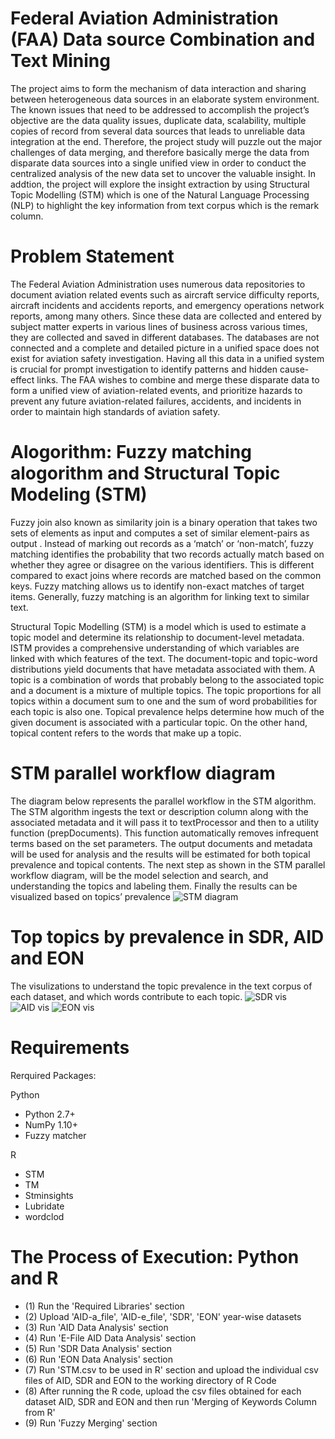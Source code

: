 # Federal Aviation Administration (FAA) Data source Combination and Text Mining
The project aims to form the mechanism of data interaction and sharing between heterogeneous data sources in an elaborate system environment. The known issues that need to be addressed to accomplish the project’s objective are the data quality issues, duplicate data, scalability, multiple copies of record from several data sources that leads to unreliable data integration at the end. Therefore, the project study will puzzle out the major challenges of data merging, and therefore basically merge the data from disparate data sources into a single unified view in order to conduct the centralized analysis of the new data set to uncover the valuable insight. In addtion, the project will explore the insight extraction by using Structural Topic Modelling (STM) which is one of the Natural Language Processing (NLP) to highlight the key information from text corpus which is the remark column. 

# Problem Statement 
The Federal Aviation Administration uses numerous data repositories to document aviation related events such as aircraft service difficulty reports, aircraft incidents and accidents reports, and emergency operations network reports, among many others. Since these data are collected and entered by subject matter experts in various lines of business across various times, they are collected and saved in different databases. The databases are not connected and a complete and detailed picture in a unified space does not exist for aviation safety investigation. Having all this data in a unified system is crucial for prompt investigation to identify patterns and hidden cause-effect links. The FAA wishes to combine and merge these disparate data to form a unified view of aviation-related events, and prioritize hazards to prevent any future aviation-related failures, accidents, and incidents in order to maintain high standards of aviation safety.

# Alogorithm: Fuzzy matching alogorithm and Structural Topic Modeling (STM) 
Fuzzy join also known as  similarity join is a binary operation that takes two sets of elements as input and computes a set of similar element-pairs as output . Instead of marking out records as a ‘match’ or ‘non-match’, fuzzy matching identifies the probability that two records actually match based on whether they agree or disagree on the various identifiers. This is different compared to exact joins where records are matched based on the common keys. Fuzzy matching allows us to identify non-exact matches of target items. Generally, fuzzy matching is an algorithm for linking text to similar text.

Structural Topic Modelling (STM) is a model which is used to estimate a topic model and determine its relationship to document-level metadata. ISTM provides a comprehensive understanding of which variables are linked with which features of the text. The document-topic and topic-word distributions yield documents that have metadata associated with them. A topic is a combination of words that probably belong to the associated topic and a document is a mixture of multiple topics. The topic proportions for all topics within a document sum to one and the sum of word probabilities for each topic is also one. Topical prevalence helps determine how much of the given document is associated with a particular topic. On the other hand, topical content refers to the words that make up a topic.

# STM parallel workflow diagram
The diagram below represents the parallel workflow in the STM algorithm. The STM algorithm ingests the text or description column along with the associated metadata and it will pass it to textProcessor and then to a utility function (prepDocuments). This function automatically removes infrequent terms based on the set parameters. The output documents and metadata will be used for analysis and the results will be estimated for both topical prevalence and topical contents. The next step as shown in the STM parallel workflow diagram, will be the model selection and search, and understanding the topics and labeling them. Finally the results can be visualized based on topics’ prevalence
![STM diagram](https://user-images.githubusercontent.com/61568065/116450855-cbb9a980-a829-11eb-98da-c36dd07dd2f2.PNG)

# Top topics by prevalence in SDR, AID and EON
The visulizations to understand the topic prevalence in the text corpus of each dataset, and which words contribute to each topic.
![SDR vis](https://user-images.githubusercontent.com/61568065/116951025-d2468780-ac54-11eb-85f0-f94351bb28b8.png)
![AID vis](https://user-images.githubusercontent.com/61568065/116952322-60703d00-ac58-11eb-9819-a93b71272524.png)
![EON vis](https://user-images.githubusercontent.com/61568065/116952420-a1685180-ac58-11eb-880c-7c360e54c9ec.png)

# Requirements
Rerquired Packages:

Python
* Python 2.7+
* NumPy 1.10+
* Fuzzy matcher

R 
* STM
* TM
* Stminsights
* Lubridate
* wordclod

# The Process of Execution: Python and R
* (1) Run the 'Required Libraries' section
* (2) Upload 'AID-a_file', 'AID-e_file', 'SDR', 'EON' year-wise datasets
* (3) Run 'AID Data Analysis' section
* (4) Run 'E-File AID Data Analysis' section
* (5) Run 'SDR Data Analysis' section
* (6) Run 'EON Data Analysis' section
* (7) Run 'STM.csv to be used in R' section and upload the individual csv files of AID, SDR and EON to the working directory of R Code
* (8) After running the R code, upload the csv files obtained for each dataset AID, SDR and EON and then run 'Merging of Keywords Column from R'
* (9) Run 'Fuzzy Merging' section